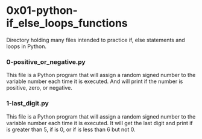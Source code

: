 # 0x01-python-if_else_loops_functions

Directory holding many files intended to practice if, else statements and loops in Python.

### 0-positive_or_negative.py

This file is a Python program that will assign a random signed number to the variable number each time it is executed. And will print if the number is positive, zero, or negative.

### 1-last_digit.py

This file is a Python program that will assign a random signed number to the variable number each time it is executed. It will get the last digit and print if is greater than 5, if is 0, or if is less than 6 but not 0.
